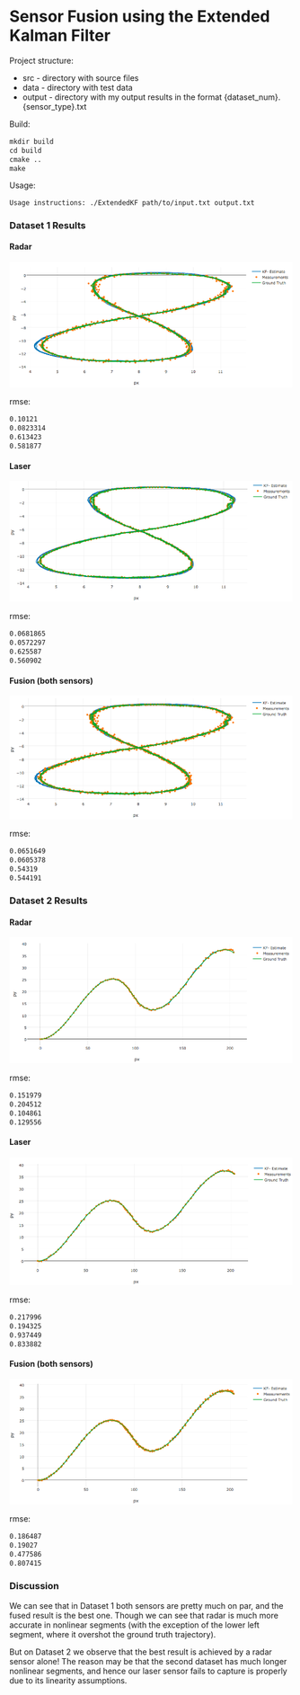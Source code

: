 # Sensor Fusion using the Extended Kalman Filter

[//]: # (Image References)

[image1]: ./images/1.radar.png
[image2]: ./images/1.laser.png
[image3]: ./images/1.fusion.png
[image4]: ./images/2.radar.png
[image5]: ./images/2.laser.png
[image6]: ./images/2.fusion.png


Project structure:
 * src - directory with source files
 * data - directory with test data
 * output - directory with my output results in the format {dataset_num}.{sensor_type}.txt

Build:
```
mkdir build
cd build
cmake ..
make
```

Usage:
```
Usage instructions: ./ExtendedKF path/to/input.txt output.txt
```

### Dataset 1 Results

#### Radar

![alt text][image1]

rmse:
```
0.10121
0.0823314
0.613423
0.581877
```

#### Laser

![alt text][image2]

rmse:
```
0.0681865
0.0572297
0.625587
0.560902
```

#### Fusion (both sensors)

![alt text][image3]

rmse:
```
0.0651649
0.0605378
0.54319
0.544191
```

### Dataset 2 Results

#### Radar

![alt text][image4]

rmse:
```
0.151979
0.204512
0.104861
0.129556
```

#### Laser

![alt text][image5]

rmse:
```
0.217996
0.194325
0.937449
0.833882
```

#### Fusion (both sensors)

![alt text][image6]

rmse:
```
0.186487
0.19027
0.477586
0.807415
```

### Discussion

We can see that in Dataset 1 both sensors are pretty much on par, and the fused result is the best one. Though we can see that radar is much more accurate in nonlinear segments (with the exception of the lower left segment, where it overshot the ground truth trajectory).

But on Dataset 2 we observe that the best result is achieved by a radar sensor alone! The reason may be that the second dataset has much longer nonlinear segments, and hence our laser sensor fails to capture is properly due to its linearity assumptions.
